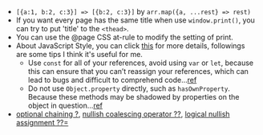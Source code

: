 - `[{a:1, b:2, c:3}] => [{b:2, c:3}]` by `arr.map({a, ...rest} => rest)` 
- If you want every page has the same title when use `window.print()`, you can try to put 'title' to the `<thead>`.
- You can use the @page CSS at-rule to modify the setting of print.
- About JavaScript Style, you can click [this](https://github.com/airbnb/javascript) for more details, followings are some tips I think it's useful for me.
  - Use `const` for all of your references, avoid using `var` or `let`, because this can ensure that you can’t reassign your references, which can lead to bugs and difficult to comprehend code...[ref](https://github.com/airbnb/javascript#references--prefer-const)
  - Do not use `Object.property` directly, such as `hasOwnProperty`. Because these methods may be shadowed by properties on the object in question...[ref](https://github.com/airbnb/javascript#objects--prototype-builtins)
- [optional chaining ?](https://developer.mozilla.org/en-US/docs/Web/JavaScript/Reference/Operators/Optional_chaining), [nullish coalescing operator ??](https://developer.mozilla.org/en-US/docs/Web/JavaScript/Reference/Operators/Nullish_coalescing_operator), [logical nullish assignment ??=](https://developer.mozilla.org/en-US/docs/Web/JavaScript/Reference/Operators/Logical_nullish_assignment)